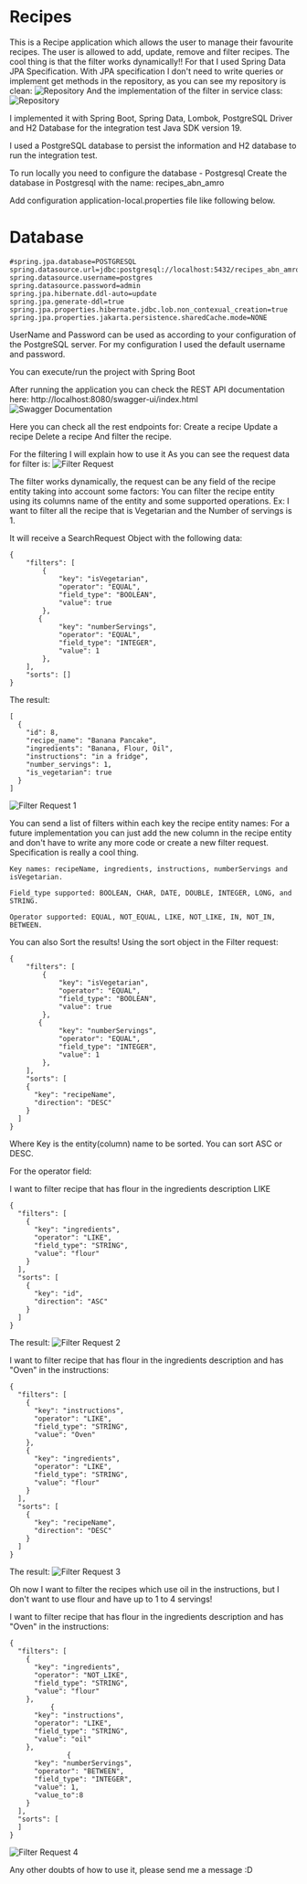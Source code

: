 # Recipes

This is a Recipe application which allows the user to manage their favourite recipes.
The user is allowed to add, update, remove and filter recipes. 
The cool thing is that the filter works dynamically!! For that I used Spring Data JPA Specification.
With JPA specification I don't need to write queries or implement get methods in the repository, as you can see my repository is clean:
![Repository](images/recipe-repository.png)
And the implementation of the filter in service class:
![Repository](images/get-recipe-filter.png)


I implemented it with Spring Boot, Spring Data, Lombok, PostgreSQL Driver and H2 Database for the integration test
Java SDK version 19.

I used a PostgreSQL database to persist the information and H2 database to run the integration test.

To run locally you need to configure the database - Postgresql
Create the database in Postgresql with the name: recipes_abn_amro

Add configuration application-local.properties file like following below.

# Database
```
#spring.jpa.database=POSTGRESQL
spring.datasource.url=jdbc:postgresql://localhost:5432/recipes_abn_amro
spring.datasource.username=postgres
spring.datasource.password=admin
spring.jpa.hibernate.ddl-auto=update
spring.jpa.generate-ddl=true
spring.jpa.properties.hibernate.jdbc.lob.non_contexual_creation=true
spring.jpa.properties.jakarta.persistence.sharedCache.mode=NONE
```
UserName and Password can be used as according to your configuration of the PostgreSQL server. 
For my configuration I used the default username and password.

You can execute/run the project with Spring Boot

After running the application you can check the REST API documentation here: http://localhost:8080/swagger-ui/index.html
![Swagger Documentation](images/swagger-api.png)

Here you can check all the rest endpoints for:
Create a recipe
Update a recipe
Delete a recipe
And filter the recipe. 

For the filtering I will explain how to use it
As you can see the request data for filter is:
![Filter Request](images/filter-request.png)

The filter works dynamically, the request can be any field of the recipe entity taking into account some factors:
You can filter the recipe entity using its columns name of the entity and some supported operations. 
Ex: I want to filter all the recipe that is Vegetarian and the Number of servings is 1. 

It will receive a SearchRequest Object with the following data:
```
{
    "filters": [
        {
            "key": "isVegetarian",
            "operator": "EQUAL",
            "field_type": "BOOLEAN",
            "value": true
        },
       {
            "key": "numberServings",
            "operator": "EQUAL",
            "field_type": "INTEGER",
            "value": 1
        },
    ],
    "sorts": []
}
```
The result:


```
[
  {
    "id": 8,
    "recipe_name": "Banana Pancake",
    "ingredients": "Banana, Flour, Oil",
    "instructions": "in a fridge",
    "number_servings": 1,
    "is_vegetarian": true
  }
]
```

![Filter Request 1](images/first_filter1.png)

You can send a list of filters within each key the recipe entity names:
For a future implementation you can just add the new column in the recipe entity and don't have to write any more code or create a new filter request.
Specification is really a cool thing.
```
Key names: recipeName, ingredients, instructions, numberServings and isVegetarian.
```

```
Field_type supported: BOOLEAN, CHAR, DATE, DOUBLE, INTEGER, LONG, and STRING.
```

```
Operator supported: EQUAL, NOT_EQUAL, LIKE, NOT_LIKE, IN, NOT_IN, BETWEEN.
```

You can also Sort the results! Using the sort object in the Filter request:

```
{
    "filters": [
        {
            "key": "isVegetarian",
            "operator": "EQUAL",
            "field_type": "BOOLEAN",
            "value": true
        },
       {
            "key": "numberServings",
            "operator": "EQUAL",
            "field_type": "INTEGER",
            "value": 1
        },
    ],
    "sorts": [
    {
      "key": "recipeName",
      "direction": "DESC"
    }
  ]
}
```
Where Key is the entity(column) name to be sorted. You can sort ASC or DESC.

For the operator field:

I want to filter recipe that has flour in the ingredients description
LIKE
```
{
  "filters": [
    {
      "key": "ingredients",
      "operator": "LIKE",
      "field_type": "STRING",
      "value": "flour"
    }
  ],
  "sorts": [
    {
      "key": "id",
      "direction": "ASC"
    }
  ]
}
```
The result:
![Filter Request 2](images/filter-2.png)

I want to filter recipe that has flour in the ingredients description and has "Oven" in the instructions:
```
{
  "filters": [
    {
      "key": "instructions",
      "operator": "LIKE",
      "field_type": "STRING",
      "value": "Oven"
    },
    {
      "key": "ingredients",
      "operator": "LIKE",
      "field_type": "STRING",
      "value": "flour"
    }
  ],
  "sorts": [
    {
      "key": "recipeName",
      "direction": "DESC"
    }
  ]
}
```
The result:
![Filter Request 3](images/filter-3.png)

Oh now I want to filter the recipes which use oil in the instructions, but I don't want to use flour and have up to 1 to 4 servings!

I want to filter recipe that has flour in the ingredients description and has "Oven" in the instructions:
```
{
  "filters": [
    {
      "key": "ingredients",
      "operator": "NOT_LIKE",
      "field_type": "STRING",
      "value": "flour"
    },
		  {
      "key": "instructions",
      "operator": "LIKE",
      "field_type": "STRING",
      "value": "oil"
    },
			  {
      "key": "numberServings",
      "operator": "BETWEEN",
      "field_type": "INTEGER",
      "value": 1,
	  "value_to":8
    }
  ],
  "sorts": [
  ]
}
```

![Filter Request 4](images/filter-4.png)


Any other doubts of how to use it, please send me a message :D 
